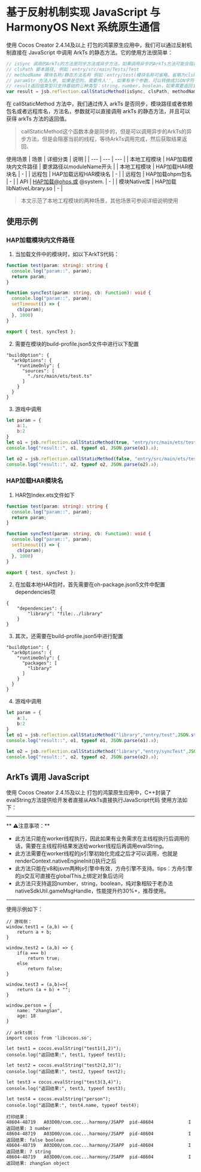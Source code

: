 # 基于反射机制实现 JavaScript 与 HarmonyOS Next 系统原生通信

使用 Cocos Creator 2.4.14及以上 打包的鸿蒙原生应用中，我们可以通过反射机制直接在 JavaScript 中调用 ArkTs 的静态方法。它的使用方法很简单：

```js
// isSync 调用的ArkTs的方法是同步方法或异步方法，如果调用异步的ArkTs方法可能会阻塞当前线程并等待异步回调的结果。
// clsPath 脚本路径, 例如：entry/src/main/Tests/Test
// methodName 模块名称/静态方法名称 例如：entry/test(模块名称可省略，省略为clsPath第一个字符串)
// paramStr 方法入参, 如果是空的，需要传入'', 如果有多个参数，可以转换成JSON字符串
// result返回值类型只支持基础的三种类型：string，number，boolean，如果需要返回复杂的类型，可以转换为json之后返回
var result = jsb.reflection.callStaticMethod(isSync, clsPath, methodName, paramStr);
```

在 callStaticMethod 方法中，我们通过传入 arkTs 是否同步，模块路径或者依赖包名或者远程库名，方法名，参数就可以直接调用 arkTs 的静态方法，并且可以获得 arkTs 方法的返回值。

> callStaticMethod这个函数本身是同步的，但是可以调用异步的ArkTs的异步方法，但是会阻塞当前的线程，等待ArkTs调用完成，然后获取结果返回、

使用场景
| 场景 | 详细分类 | 说明 |
| --- | --- | --- |
| 本地工程模块 | HAP加载模块内文件路径 | 要求路径以moduleName开头 |
| 本地工程模块 | HAP加载HAR模块名 | - |
| 远程包 | HAP加载远程HAR模块名 | - |
| 远程包 | HAP加载ohpm包名 | - |
| API | HAP加载@ohos.或 @system. | - |
| 模块Native库 | HAP加载libNativeLibrary.so | - |

>本文示范了本地工程模块的两种场景，其他场景可参阅详细说明使用


## 使用示例
### HAP加载模块内文件路径
1. 当加载文件中的模块时，如以下ArkTS代码：
``` ts
function test(param: string): string {
  console.log("param::", param);
  return param;
}

function syncTest(param: string, cb: Function): void {
  console.log("param::", param);
  setTimeout(() => {
    cb(param);
  }, 1000)
}

export { test, syncTest };
```
2. 需要在模块的build-profile.json5文件中进行以下配置
```
"buildOption": {
  "arkOptions": {
    "runtimeOnly": {
      "sources": [
        "./src/main/ets/test.ts"
      ]
    }
  }
}
```
3. 游戏中调用
``` js
let param = {
    a:1,
    b:2
}
let o1 = jsb.reflection.callStaticMethod(true, "entry/src/main/ets/test","entry/test",JSON.stringify(param));
console.log("result::", o1, typeof o1, JSON.parse(o1).a);

let o2 = jsb.reflection.callStaticMethod(false, "entry/src/main/ets/test","entry/syncTest",JSON.stringify(param));
console.log("result::", o2, typeof o2, JSON.parse(o2).a);
```
### HAP加载HAR模块名
1. HAR包Index.ets文件如下
``` ts
function test(param: string): string {
  console.log("param::", param);
  return param;
}

function syncTest(param: string, cb: Function): void {
  console.log("param::", param);
  setTimeout(() => {
    cb(param);
  }, 1000)
}

export { test, syncTest };
```
2. 在加载本地HAR包时，首先需要在oh-package.json5文件中配置dependencies项
```
{
    "dependencies": {
        "library": "file:../library"
    }
}
```
3. 其次，还需要在build-profile.json5中进行配置
```
"buildOption": {
  "arkOptions": {
    "runtimeOnly": {
      "packages": [
        "library"
      ]
    }
  }
}
```
4. 游戏中调用
``` ts
let param = {
    a:1,
    b:2
}
let o1 = jsb.reflection.callStaticMethod("library","entry/test",JSON.stringify(param));
console.log("result::", o1, typeof o1, JSON.parse(o1).a);

let o2 = jsb.reflection.callStaticMethod("library","entry/syncTest",JSON.stringify(param), false);
console.log("result::", o2, typeof o2, JSON.parse(o2).a);
```

## ArkTs 调用 JavaScript

使用 Cocos Creator 2.4.15及以上 打包的鸿蒙原生应用中，C++封装了evalString方法提供给开发者直接从AtkTs直接执行JavaScript代码 使用方法如下：

--- 
 ** ⚠️注意事项：**
- 此方法只能在worker线程执行，因此如果有业务需求在主线程执行后调用的话，需要在主线程将结果发送给worker线程后再调用evalString。
- 此方法需要在worker线程的js引擎初始化完成之后才可以调用，也就是renderContext.nativeEngineInit()执行之后
- 此方法只能在v8和jsvm两种js引擎中有效，方舟引擎不支持。tips：方舟引擎的js交互可直接在globalThis上绑定对象后访问
- 此方法只支持返回number，string，boolean，纯对象相较于老办法nativeSdkUtil.gameMsgHandle，性能提升约30%+，推荐使用。
---

使用示例如下：
```
// 游戏侧：
window.test1 = (a,b) => {
    return a + b;
}

window.test2 = (a,b) => {
    if(a === b)
        return true;
    else
        return false;
}

window.test3 = (a,b)=>{
    return (a + b) + "";
}

window.person = {
    name: "zhangSan",
    age: 18
}

// arkts侧：
import cocos from 'libcocos.so';

let test1 = cocos.evalString("test1(1,2)");
console.log("返回结果:", test1, typeof test1);

let test2 = cocos.evalString("test2(2,3)");
console.log("返回结果:", test2, typeof test2);

let test3 = cocos.evalString("test3(3,4)");
console.log("返回结果:", test3, typeof test3);

let test4 = cocos.evalString("person");
console.log("返回结果:", test4.name, typeof test4);

打印结果：
48604-48719   A03D00/com.coc...harmony/JSAPP  pid-48604             I     返回结果: 3 number
48604-48719   A03D00/com.coc...harmony/JSAPP  pid-48604             I     返回结果: false boolean
48604-48719   A03D00/com.coc...harmony/JSAPP  pid-48604             I     返回结果: 7 string
48604-48719   A03D00/com.coc...harmony/JSAPP  pid-48604             I     返回结果: zhangSan object
```